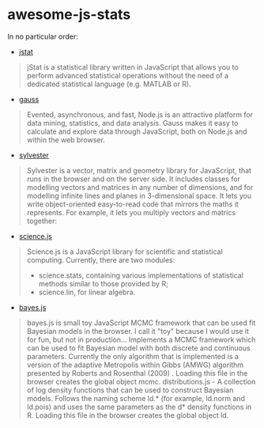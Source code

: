 # awesome-js-stats

In no particular order:


* [jstat](http://jstat.github.io/)
> jStat is a statistical library written in JavaScript that allows you to perform advanced statistical operations without the need of a dedicated statistical language (e.g. MATLAB or R).

* [gauss](https://github.com/wayoutmind/gauss)
> Evented, asynchronous, and fast, Node.js is an attractive platform for data mining, statistics, and data analysis. Gauss makes it easy to calculate and explore data through JavaScript, both on Node.js and within the web browser.

* [sylvester](http://sylvester.jcoglan.com/)
> Sylvester is a vector, matrix and geometry library for JavaScript, that runs in the browser and on the server side. It includes classes for modelling vectors and matrices in any number of dimensions, and for modelling infinite lines and planes in 3-dimensional space. It lets you write object-oriented easy-to-read code that mirrors the maths it represents. For example, it lets you multiply vectors and matrics together:

* [science.js](https://github.com/jasondavies/science.js)
> Science.js is a JavaScript library for scientific and statistical computing.
 Currently, there are two modules:
> * science.stats, containing various implementations of statistical methods similar to those provided by R;
> * science.lin, for linear algebra.

* [bayes.js](https://github.com/rasmusab/bayes.js)
> bayes.js is small toy JavaScript MCMC framework that can be used fit Bayesian models in the browser. I call it "toy" because I would use it for fun, but not in production...
> Implements a MCMC framework which can be used to fit Bayesian model with both discrete and continuous parameters. Currently the only algorithm that is implemented is a version of the adaptive Metropolis within Gibbs (AMWG) algorithm presented by Roberts and Rosenthal (2009) . Loading this file in the browser creates the global object mcmc.
distributions.js - A collection of log density functions that can be used to construct Bayesian models. Follows the naming scheme ld.* (for example, ld.norm and ld.pois) and uses the same parameters as the d* density functions in R. Loading this file in the browser creates the global object ld.
